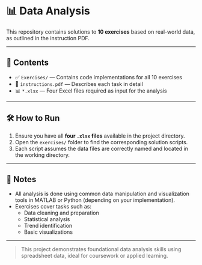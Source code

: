 # 📊 Data Analysis

This repository contains solutions to **10 exercises** based on real-world data, as outlined in the instruction PDF.

---

## 📁 Contents

- ✅ `Exercises/` — Contains code implementations for all 10 exercises
- 📄 `instructions.pdf` — Describes each task in detail
- 📊 `*.xlsx` — Four Excel files required as input for the analysis

---

## 🛠️ How to Run

1. Ensure you have all **four `.xlsx` files** available in the project directory.
2. Open the `exercises/` folder to find the corresponding solution scripts.
3. Each script assumes the data files are correctly named and located in the working directory.

---

## 📌 Notes

- All analysis is done using common data manipulation and visualization tools in MATLAB or Python (depending on your implementation).
- Exercises cover tasks such as:
  - Data cleaning and preparation
  - Statistical analysis
  - Trend identification
  - Basic visualizations

---

> This project demonstrates foundational data analysis skills using spreadsheet data, ideal for coursework or applied learning.
